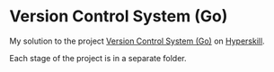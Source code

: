 # Version Control System (Go)

My solution to the project [Version Control System (Go)](https://hyperskill.org/projects/420?track=25) on [Hyperskill](https://hyperskill.org).

Each stage of the project is in a separate folder.
